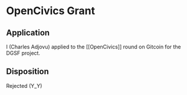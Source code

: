 # OpenCivics Grant

## Application

I (Charles Adjovu) applied to the [[OpenCivics]] round on Gitcoin for the DGSF project.
## Disposition

Rejected (Y_Y)



